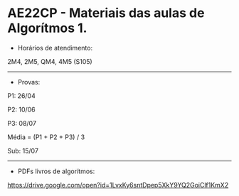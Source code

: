 # AE22CP - Materiais das aulas de Algorítmos 1. 

* Horários de atendimento:

2M4, 2M5, QM4, 4M5 (S105)

---

* Provas:

P1: 26/04

P2: 10/06

P3: 08/07

Média = (P1 + P2 + P3) / 3

Sub: 15/07

---

* PDFs livros de algorítmos:

https://drive.google.com/open?id=1LvxKy6sntDpep5XkY9YQ2GoiClf1KmX2








